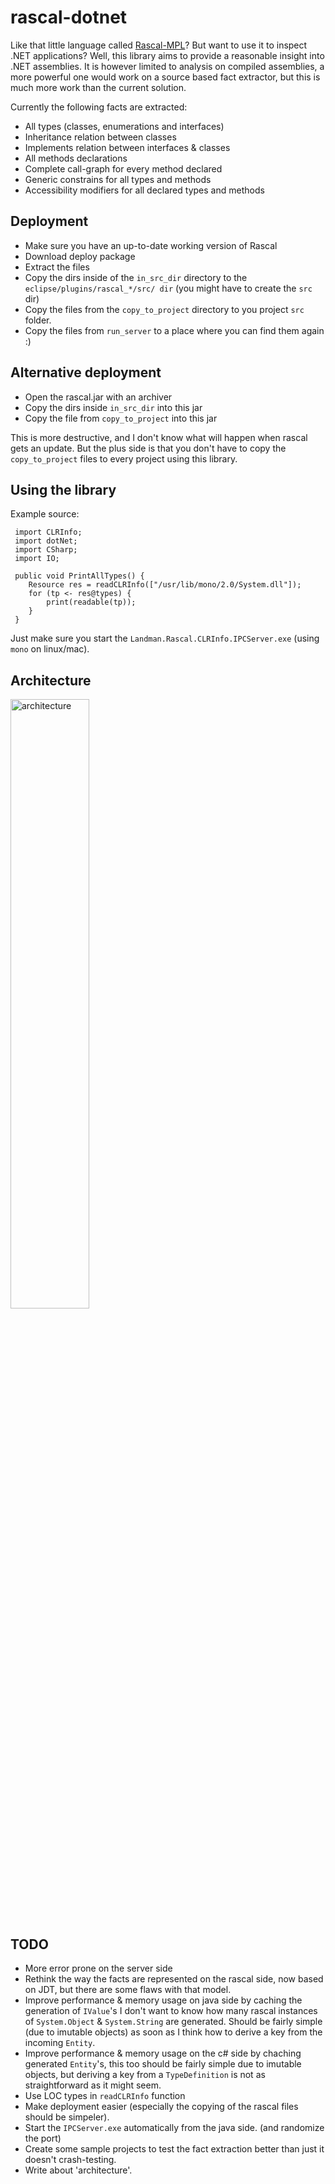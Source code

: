 rascal-dotnet
=============

Like that little language called [Rascal-MPL](http://www.rascal-mpl.org/)? 
But want to use it to inspect .NET applications?
Well, this library aims to provide a reasonable insight into .NET assemblies.
It is however limited to analysis on compiled assemblies, a more powerful one
would work on a source based fact extractor, but this is much more work than the
current solution.

Currently the following facts are extracted:

  - All types (classes, enumerations and interfaces)
  - Inheritance relation between classes
  - Implements relation between interfaces & classes
  - All methods declarations
  - Complete call-graph for every method declared
  - Generic constrains for all types and methods
  - Accessibility modifiers for all declared types and methods

Deployment
-----------

  - Make sure you have an up-to-date working version of Rascal
  - Download deploy package
  - Extract the files
  - Copy the dirs inside of the `in_src_dir` directory to
	the `eclipse/plugins/rascal_*/src/ dir` (you might have to create the `src`
	dir)
  - Copy the files from the `copy_to_project` directory to you project `src`
	folder.
  - Copy the files from `run_server` to a place where you can find them again :)

Alternative deployment
------------

  - Open the rascal.jar with an archiver
  - Copy the dirs inside `in_src_dir` into this jar
  - Copy the file from `copy_to_project` into this jar
  
This is more destructive, and I don't know what will happen when rascal gets an update. 
But the plus side is that you don't have to copy the `copy_to_project` files to
every project using this library.
 
Using the library
-----------------

Example source:

     import CLRInfo;
	 import dotNet;
	 import CSharp;
	 import IO;

	 public void PrintAllTypes() {
		Resource res = readCLRInfo(["/usr/lib/mono/2.0/System.dll"]);
		for (tp <- res@types) {
			print(readable(tp));
		}
	 }

Just make sure you start the `Landman.Rascal.CLRInfo.IPCServer.exe` (using
`mono` on linux/mac).

Architecture
-------------
<a href="http://i.imgur.com/nbpMM.png">
<img src="http://i.imgur.com/nbpMM.png" width="50%" height="50%"
alt="architecture" />
</a>

TODO
----

  - More error prone on the server side
  - Rethink the way the facts are represented on the rascal side, now based on
	JDT, but there are some flaws with that model.
  - Improve performance & memory usage on java side by caching the generation of
	`IValue`'s I don't want to know how many rascal instances of `System.Object`
	& `System.String` are generated.
	Should be fairly simple (due to imutable objects) as soon as I think how to 
	derive a key from the incoming `Entity`.
  - Improve performance & memory usage on the c# side by chaching generated
	`Entity`'s, this too should be fairly simple due to imutable objects, but
	deriving a key from a `TypeDefinition` is not as straightforward as it might
	seem.
  - Use LOC types in `readCLRInfo` function
  - Make deployment easier (especially the copying of the rascal files should be
	simpeler).
  - Start the `IPCServer.exe` automatically from the java side. (and randomize
	the port)
  - Create some sample projects to test the fact extraction better than just it
	doesn't crash-testing.
  - Write about 'architecture'.

